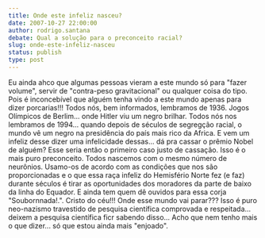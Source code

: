 ```yaml
---
title: Onde este infeliz nasceu?
date: 2007-10-27 22:00:00
author: rodrigo.santana
debate: Qual a solução para o preconceito racial?
slug: onde-este-infeliz-nasceu
status: publish 
type: post
---
```


Eu ainda ahco que algumas pessoas vieram a este mundo só para "fazer volume", servir de "contra-peso gravitacional" ou qualquer coisa do tipo. Pois é inconcebível que alguém tenha vindo a este mundo apenas para dizer porcarias!!! Todos nós, bem informados, lembramos de 1936. Jogos Olímpicos de Berlim... onde Hitler viu um negro brilhar. Todos nós nos lembramos de 1994... quando depois de séculos de segregção racial, o mundo vê um negro na presidência do país mais rico da Africa. E vem um infeliz desse dizer uma infelicidade dessas... dá pra cassar o prêmio Nobel de alguém? Esse seria então o primeiro caso justo de cassação. Isso é o mais puro preconceito. Todos nascemos com o mesmo número de neurônios. Usamo-os de acordo com as condições que nos são proporcionadas e o que essa raça infeliz do Hemisfério Norte fez (e faz) durante séculos é tirar as oportunidades dos moradores da parte de baixo da linha do Equador. E ainda tem quem dê ouvidos para essa corja "Soubornnada!.". Cristo do céu!!! Onde esse mundo vai parar??? Isso é puro neo-nazismo travestido de pesquisa científica comprovada e respeitada... deixem a pesquisa científica ficr sabendo disso... Acho que nem tenho mais o que dizer... só que estou ainda mais "enjoado".
